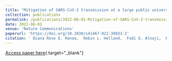 ```yaml
---
title: "Mitigation of SARS-CoV-2 transmission at a large public university"
collection: publications
permalink: /publications/2022-06-01-Mitigation-of-SARS-CoV-2-transmission-at-a-large-public-university
date: 2022-06-01
venue: 'Nature Communications'
paperurl: 'https://doi.org/10.1038/s41467-022-30833-3'
citation: ' Diana Rose E. Ranoa,  Robin L. Holland,  Fadi G. Alnaji,  Kelsie J. Green,  Leyi Wang,  Richard L. Fredrickson,  Tong Wang,  George N. Wong,  Johnny Uelmen,  Sergei Maslov,  Zachary J. Weiner,  Alexei V. Tkachenko,  Hantao Zhang,  Zhiru Liu,  Ahmed Ibrahim,  Sanjay J. Patel,  John M. Paul,  Nickolas P. Vance,  Joseph G. Gulick,  Sandeep Puthanveetil Satheesan,  Isaac J. Galvan,  Andrew Miller,  Joseph Grohens,  Todd J. Nelson,  Mary P. Stevens,  P. Mark Hennessy,  Robert C. Parker,  Edward Santos,  Charles Brackett,  Julie D. Steinman,  Melvin R. Fenner,  Kirstin Dohrer,  Michael DeLorenzo,  Laura Wilhelm-Barr,  Brian R. Brauer,  Catherine Best-Popescu,  Gary Durack,  Nathan Wetter,  David M. Kranz,  Jessica Breitbarth,  Charlie Simpson,  Julie A. Pryde,  Robin N. Kaler,  Chris Harris,  Allison C. Vance,  Jodi L. Silotto,  Mark Johnson,  Enrique Andres Valera,  Patricia K. Anton,  Lowa Mwilambwe,  Stephen P. Bryan,  Deborah S. Stone,  Danita B. Young,  Wanda E. Ward,  John Lantz,  John A. Vozenilek,  Rashid Bashir,  Jeffrey S. Moore,  Mayank Garg,  Julian C. Cooper,  Gillian Snyder,  Michelle H. Lore,  Dustin L. Yocum,  Neal J. Cohen,  Jan E. Novakofski,  Melanie J. Loots,  Randy L. Ballard,  Mark Band,  Kayla M. Banks,  Joseph D. Barnes,  Iuliana Bentea,  Jessica Black,  Jeremy Busch,  Abigail Conte,  Madison Conte,  Michael Curry,  Jennifer Eardley,  April Edwards,  Therese Eggett,  Judes Fleurimont,  Delaney Foster,  Bruce W. Fouke,  Nicholas Gallagher,  Nicole Gastala,  Scott A. Genung,  Declan Glueck,  Brittani Gray,  Andrew Greta,  Robert M. Healy,  Ashley Hetrick,  Arianna A. Holterman,  Nahed Ismail,  Ian Jasenof,  Patrick Kelly,  Aaron Kielbasa,  Teresa Kiesel,  Lorenzo M. Kindle,  Rhonda L. Lipking,  Yukari C. Manabe,  Jade ́ Mayes,  Reubin McGuffin,  Kenton G. McHenry,  Agha Mirza,  Jada Moseley,  Heba H. Mostafa,  Melody Mumford,  Kathleen Munoz,  Arika D. Murray,  Moira Nolan,  Nil A. Parikh,  Andrew Pekosz,  Janna Pflugmacher,  Janise M. Phillips,  Collin Pitts,  Mark C. Potter,  James Quisenberry,  Janelle Rear,  Matthew L. Robinson,  Edith Rosillo,  Leslie N. Rye,  MaryEllen Sherwood,  Anna Simon,  Jamie M. Singson,  Carly Skadden,  Tina H. Skelton,  Charlie Smith,  Mary Stech,  Ryan Thomas,  Matthew A. Tomaszewski,  Erika A. Tyburski,  Scott Vanwingerden,  Evette Vlach,  Ronald S. Watkins,  Karriem Watson,  Karen C. White,  Timothy L. Killeen,  Robert J. Jones,  Andreas C. Cangellaris,  Susan A. Martinis,  Awais Vaid,  Christopher B. Brooke,  Joseph T. Walsh,  Ahmed Elbanna,  William C. Sullivan,  Rebecca L. Smith,  Nigel Goldenfeld,  Timothy M. Fan,  Paul J. Hergenrother,  Martin D. Burke, &quot;Mitigation of SARS-CoV-2 transmission at a large public university.&quot; Nature Communications, 2022.'
---
```

[Access paper here](https://doi.org/10.1038/s41467-022-30833-3){:target="_blank"}
